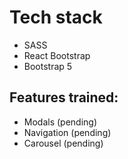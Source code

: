 # Tech stack

- SASS
- React Bootstrap
- Bootstrap 5


## Features trained:
- Modals (pending)
- Navigation (pending)
- Carousel (pending)
